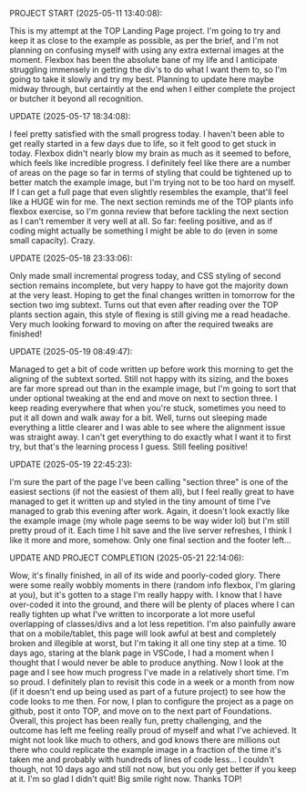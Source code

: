 PROJECT START (2025-05-11 13:40:08): 

This is my attempt at the TOP Landing Page project. I'm going to try and keep it as close to the example as possible, as per the brief, and I'm not planning on confusing myself with using any extra external images at the moment. Flexbox has been the absolute bane of my life and I anticipate struggling immensely in getting the div's to do what I want them to, so I'm going to take it slowly and try my best. Planning to update here maybe midway through, but certaintly at the end when I either complete the project or butcher it beyond all recognition.

UPDATE (2025-05-17 18:34:08):

I feel pretty satisfied with the small progress today. I haven't been able to get really started in a few days due to life, so it felt good to get stuck in today. Flexbox didn't nearly blow my brain as much as it seemed to before, which feels like incredible progress. I definitely feel like there are a number of areas on the page so far in terms of styling that could be tightened up to better match the example image, but I'm trying not to be too hard on myself. If I can get a full page that even slightly resembles the example, that'll feel like a HUGE win for me. The next section reminds me of the TOP plants info flexbox exercise, so I'm gonna review that before tackling the next section as I can't remember it very well at all. So far: feeling positive, and as if coding might actually be something I might be able to do (even in some small capacity). Crazy.

UPDATE (2025-05-18 23:33:06):

Only made small incremental progress today, and CSS styling of second section remains incomplete, but very happy to have got the majority down at the very least. Hoping to get the final changes written in tomorrow for the section two img subtext. Turns out that even after reading over the TOP plants section again, this style of flexing is still giving me a read headache. Very much looking forward to moving on after the required tweaks are finished!

UPDATE (2025-05-19 08:49:47):

Managed to get a bit of code written up before work this morning to get the aligning of the subtext sorted. Still not happy with its sizing, and the boxes are far more spread out than in the example image, but I'm going to sort that under optional tweaking at the end and move on next to section three. I keep reading everywhere that when you're stuck, sometimes you need to put it all down and walk away for a bit. Well, turns out sleeping made everything a little clearer and I was able to see where the alignment issue was straight away. I can't get everything to do exactly what I want it to first try, but that's the learning process I guess. Still feeling positive!

UPDATE (2025-05-19 22:45:23):

I'm sure the part of the page I've been calling "section three" is one of the easiest sections (if not the easiest of them all), but I feel really great to have managed to get it written up and styled in the tiny amount of time I've managed to grab this evening after work. Again, it doesn't look exactly like the example image (my whole page seems to be way wider lol) but I'm still pretty proud of it. Each time I hit save and the live server refreshes, I think I like it more and more, somehow. Only one final section and the footer left...

UPDATE AND PROJECT COMPLETION (2025-05-21 22:14:06):

Wow, it's finally finished, in all of its wide and poorly-coded glory. There were some really wobbly moments in there (random info flexbox, I'm glaring at you), but it's gotten to a stage I'm really happy with. I know that I have over-coded it into the ground, and there will be plenty of places where I can really tighten up what I've written to incorporate a lot more useful overlapping of classes/divs and a lot less repetition. I'm also painfully aware that on a mobile/tablet, this page will look awful at best and completely broken and illegible at worst, but I'm taking it all one tiny step at a time. 10 days ago, staring at the blank page in VSCode, I had a moment when I thought that I would never be able to produce anything. Now I look at the page and I see how much progress I've made in a relatively short time. I'm so proud. I definitely plan to revisit this code in a week or a month from now (if it doesn't end up being used as part of a future project) to see how the code looks to me then. For now, I plan to configure the project as a page on github, post it onto TOP, and move on to the next part of Foundations. Overall, this project has been really fun, pretty challenging, and the outcome has left me feeling really proud of myself and what I've achieved. It might not look like much to others, and god knows there are millions out there who could replicate the example image in a fraction of the time it's taken me and probably with hundreds of lines of code less... I couldn't though, not 10 days ago and still not now, but you only get better if you keep at it. I'm so glad I didn't quit! Big smile right now. Thanks TOP!
